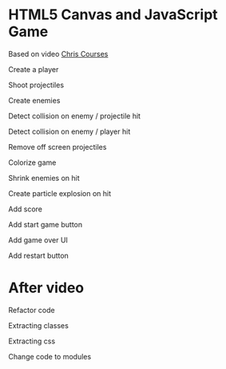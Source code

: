 # HTML5 Canvas and JavaScript Game

Based on video [Chris Courses](https://www.youtube.com/watch?v=eI9idPTT0c4)

Create a player

Shoot projectiles

Create enemies

Detect collision on enemy / projectile hit

Detect collision on enemy / player hit

Remove off screen projectiles

Colorize game

Shrink enemies on hit

Create particle explosion on hit

Add score

Add start game button

Add game over UI

Add restart button

# After video 

Refactor code

Extracting classes

Extracting css

Change code to modules